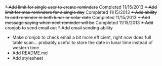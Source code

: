 ~~* Add limit for single user to create reminders~~ Completed 11/15/2013
~~* Add limit for max reminders for a single day~~ Completed 11/15/2013 
~~* Add ability to add reminder in both lunar or solar date~~ Completed 11/15/2013
~~* Add message saying when next reminder will be~~ Completed 11/15/2013
~~* Add cronjob to send email out~~
~~* Add email sending ability~~
* Make cronjob to check email a bit more efficient, right now does full table scan... probably useful to store the date in lunar time instead of western time
* Add README.md
* Add stylesheet <low priority>
